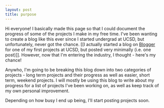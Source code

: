 ```yaml
---
layout: post
title: purpose
---
```


Hi everyone! I basically made this page so that I could document the progress of some of the projects I make in my free time. I've been wanting to create a blog like this ever since I started undergrad at UCSD, but unfortunately, never got the chance. [[I actually started a blog on [Blogger](http://kl0721.blogspot.com) for one of my first projects at UCSD, but posted very minimally (i.e. one post)]]. However, now that I'm entering the industry, I thought - here's my chance!

Anywho, I'm going to be breaking this blog down into two categories of projects - long term projects and their progress as well as easier, 
short term, weekend projects. I will mostly be using this blog to write about my progress for a list of projects I've been 
working on, as well as keep track of my own personal improvement. 

Depending on how busy I end up being, I'll start posting projects soon.
